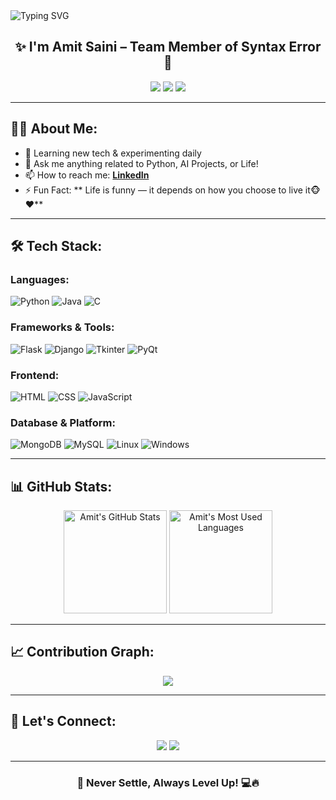 <!-- Banner -->
<img src="https://readme-typing-svg.herokuapp.com?font=Fira+Code&size=24&pause=1000&color=7CFC00&vCenter=true&width=435&lines=Hey!+I'm+Amit+Saini+%F0%9F%91%8B;CSE+Student+%7C+Dev+%7C+Coder+%F0%9F%92%BB;Loves+to+Build+Unique+Projects+%F0%9F%92%A1;Welcome+to+My+World+%F0%9F%8C%9F" alt="Typing SVG" />

<h2 align="center">✨ I'm Amit Saini – Team Member of Syntax Error 💙</h2>

<p align="center">
  <img src="https://img.shields.io/badge/Branch-CSE-blue?style=for-the-badge" />
  <img src="https://img.shields.io/badge/College-MIET%20Meerut-orange?style=for-the-badge" />
  <img src="https://img.shields.io/badge/Batch-2026-yellow?style=for-the-badge" />
</p>

---

## 🙋‍♂️ About Me: 
- 🌱 Learning new tech & experimenting daily  
- 💬 Ask me anything related to Python, AI Projects, or Life!  
- 📫 How to reach me: **[LinkedIn](https://www.linkedin.com/in/amit-saini-5b7858280/)**  
- ⚡ Fun Fact: ** Life is funny — it depends on how you choose to live it🐵❤️**

---

## 🛠️ Tech Stack:

### Languages:
![Python](https://img.shields.io/badge/Python-3670A0?style=for-the-badge&logo=python&logoColor=white)
![Java](https://img.shields.io/badge/Java-ED8B00?style=for-the-badge&logo=java&logoColor=white)
![C](https://img.shields.io/badge/C-00599C?style=for-the-badge&logo=c&logoColor=white)

### Frameworks & Tools:
![Flask](https://img.shields.io/badge/Flask-black?style=for-the-badge&logo=flask)
![Django](https://img.shields.io/badge/Django-092E20?style=for-the-badge&logo=django&logoColor=white)
![Tkinter](https://img.shields.io/badge/Tkinter-%23323330.svg?style=for-the-badge&logo=python&logoColor=white)
![PyQt](https://img.shields.io/badge/PyQt-41CD52?style=for-the-badge&logo=qt&logoColor=white)

### Frontend:
![HTML](https://img.shields.io/badge/HTML-E34F26?style=for-the-badge&logo=html5&logoColor=white)
![CSS](https://img.shields.io/badge/CSS-1572B6?style=for-the-badge&logo=css3&logoColor=white)
![JavaScript](https://img.shields.io/badge/JavaScript-F7DF1E?style=for-the-badge&logo=javascript&logoColor=black)

### Database & Platform:
![MongoDB](https://img.shields.io/badge/MongoDB-4EA94B?style=for-the-badge&logo=mongodb&logoColor=white)
![MySQL](https://img.shields.io/badge/MySQL-00758F?style=for-the-badge&logo=mysql&logoColor=white)
![Linux](https://img.shields.io/badge/Linux-FCC624?style=for-the-badge&logo=linux&logoColor=black)
![Windows](https://img.shields.io/badge/Windows-0078D6?style=for-the-badge&logo=windows&logoColor=white)

---

## 📊 GitHub Stats:

<p align="center">
  <img src="https://github-readme-stats.vercel.app/api?username=amit-saini-21&show_icons=true&theme=radical" alt="Amit's GitHub Stats" height="165" />
  <img src="https://github-readme-stats.vercel.app/api/top-langs/?username=amit-saini-21&layout=compact&theme=radical" alt="Amit's Most Used Languages" height="165" />
</p>

---

## 📈 Contribution Graph:

<p align="center">
  <img src="https://github-readme-activity-graph.vercel.app/graph?username=amit-saini-21&theme=react-dark&area=true" />
</p>

---

## 🤝 Let's Connect:

<p align="center">
  <a href="https://www.linkedin.com/in/amitsaini07/"><img src="https://img.shields.io/badge/LinkedIn-blue?style=for-the-badge&logo=linkedin" /></a>
  <a href="mailto:amit.saini07.miet@gmail.com"><img src="https://img.shields.io/badge/Email-D14836?style=for-the-badge&logo=gmail&logoColor=white" /></a>
</p>

---

<h3 align="center">🚀 Never Settle, Always Level Up! 💻🔥</h3>
